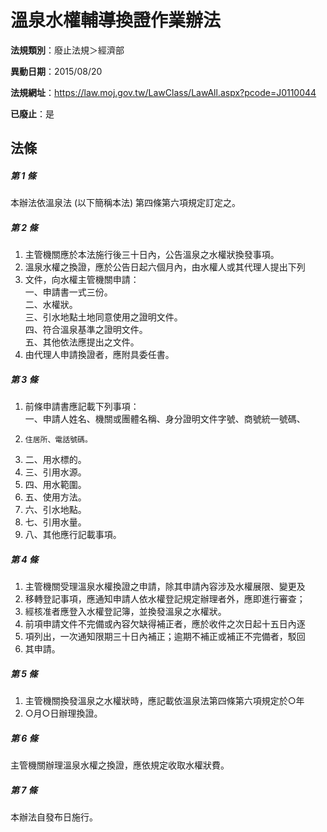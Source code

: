 # 溫泉水權輔導換證作業辦法

**法規類別**：廢止法規＞經濟部

**異動日期**：2015/08/20  

**法規網址**：https://law.moj.gov.tw/LawClass/LawAll.aspx?pcode=J0110044

**已廢止**：是



## 法條
##### 第 1 條
本辦法依溫泉法 (以下簡稱本法) 第四條第六項規定訂定之。

##### 第 2 條
1. 主管機關應於本法施行後三十日內，公告溫泉之水權狀換發事項。
1. 溫泉水權之換證，應於公告日起六個月內，由水權人或其代理人提出下列
1. 文件，向水權主管機關申請：  
一、申請書一式三份。  
二、水權狀。  
三、引水地點土地同意使用之證明文件。  
四、符合溫泉基準之證明文件。  
五、其他依法應提出之文件。
1. 由代理人申請換證者，應附具委任書。

##### 第 3 條
1. 前條申請書應記載下列事項：  
一、申請人姓名、機關或團體名稱、身分證明文件字號、商號統一號碼、
1.     住居所、電話號碼。
1. 二、用水標的。
1. 三、引用水源。
1. 四、用水範圍。
1. 五、使用方法。
1. 六、引水地點。
1. 七、引用水量。
1. 八、其他應行記載事項。

##### 第 4 條
1. 主管機關受理溫泉水權換證之申請，除其申請內容涉及水權展限、變更及
1. 移轉登記事項，應通知申請人依水權登記規定辦理者外，應即進行審查；
1. 經核准者應登入水權登記簿，並換發溫泉之水權狀。
1. 前項申請文件不完備或內容欠缺得補正者，應於收件之次日起十五日內逐
1. 項列出，一次通知限期三十日內補正；逾期不補正或補正不完備者，駁回
1. 其申請。

##### 第 5 條
1. 主管機關換發溫泉之水權狀時，應記載依溫泉法第四條第六項規定於○年
1. ○月○日辦理換證。

##### 第 6 條
主管機關辦理溫泉水權之換證，應依規定收取水權狀費。

##### 第 7 條
本辦法自發布日施行。



